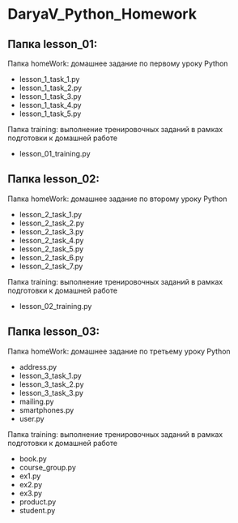 # DaryaV_Python_Homework

## Папка lesson_01:
Папка homeWork: домашнее задание по первому уроку Python
* lesson_1_task_1.py
* lesson_1_task_2.py
* lesson_1_task_3.py
* lesson_1_task_4.py
* lesson_1_task_5.py

Папка training: выполнение тренировочных заданий в рамках подготовки к домашней работе
* lesson_01_training.py

## Папка lesson_02:
Папка homeWork: домашнее задание по второму уроку Python
* lesson_2_task_1.py
* lesson_2_task_2.py
* lesson_2_task_3.py
* lesson_2_task_4.py
* lesson_2_task_5.py
* lesson_2_task_6.py
* lesson_2_task_7.py

Папка training: выполнение тренировочных заданий в рамках подготовки к домашней работе
* lesson_02_training.py

## Папка lesson_03:
Папка homeWork: домашнее задание по третьему уроку Python
* address.py
* lesson_3_task_1.py
* lesson_3_task_2.py
* lesson_3_task_3.py
* mailing.py
* smartphones.py
* user.py

Папка training: выполнение тренировочных заданий в рамках подготовки к домашней работе
* book.py
* course_group.py
* ex1.py
* ex2.py
* ex3.py
* product.py
* student.py
